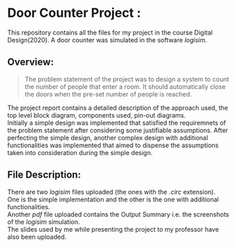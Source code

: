 # Door Counter Project :
This repository contains all the files for my project in the course Digital Design(2020). 
A door counter was simulated in the software _logisim_. 

## Overview:
>The problem statement of the project was to design a system to count the number of people that enter a room. 
>It should automatically close the doors when the pre-set number of people is reached. 

The project report contains a detailed description of the approach used, the top level block diagram, components used, pin-out diagrams.  
Initially a simple design was implemented that satisfied the requiremnets of the problem statement after considering some justifiable assumptions. After perfecting the simple design, another complex design with additional functionalities was implemented that aimed to dispense the assumptions taken into consideration during the simple design. 

## File Description:
There are two _logisim_ files uploaded (the ones with the _.circ_ extension).  
One is the simple implementation and the other is the one with additional functionalities.  
Another _pdf_ file uploaded contains the Output Summary i.e. the screenshots of the _logisim_ simulation.  
The slides used by me while presenting the project to my professor have also been uploaded.
